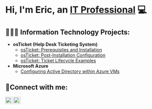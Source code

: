 <h1>Hi, I'm Eric, an <a href="https://linkedin.com/in/">IT Professional</a> 💻</h1>

<h2>👨🏻‍💻 Information Technology Projects:</h2>

- <b>osTicket (Help Desk Ticketing System)</b>
  - [osTicket: Prerequisites and Installation](https://github.com/EricAlexanderZ/osTicket-Prerequisites-and-Installation.git)
  - [osTicket: Post-Installation Configuration](https://github.com/EricAlexanderZ/osTicket-post-installation-configuration)
  - [osTicket: Ticket Lifecycle Examples](https://github.com/EricAlexanderZ/osTicket-Lifecycle-Example)
- <b>Microsoft Azure</b>
  - [Configuring Active Directory within Azure VMs](https://github.com/EricAlexanderZ/Configuring-Active-Directory-within-Azure-VMs/tree/main)

<h2>🤳Connect with me:</h2>

[<img align="left" alt="Eric | LinkedIn" width="22px" src="https://cdn.jsdelivr.net/npm/simple-icons@v3/icons/linkedin.svg" />][linkedin]
[<img align="left" alt="Eric | Instagram" width="22px" src="https://cdn.jsdelivr.net/npm/simple-icons@v3/icons/instagram.svg" />][instagram]

[instagram]: https://www.instagram.com/eric.alexander.z
[linkedin]: https://linkedin.com/in/
